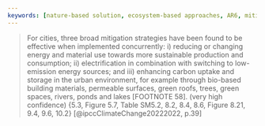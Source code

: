 ```yaml
---
keywords: [nature-based solution, ecosystem-based approaches, AR6, mitigation strategies, cities]
---
```


> For cities, three broad mitigation strategies have been found to be effective when implemented concurrently: i) reducing or changing energy and material use towards more sustainable production and consumption; ii) electrification in combination with switching to low-emission energy sources; and iii) enhancing carbon uptake and storage in the urban environment, for example through bio-based building materials, permeable surfaces, green roofs, trees, green spaces, rivers, ponds and lakes [FOOTNOTE 58]. (very high confidence) {5.3, Figure 5.7, Table SM5.2, 8.2, 8.4, 8.6, Figure 8.21, 9.4, 9.6, 10.2} [@ipccClimateChange20222022, p.39]
